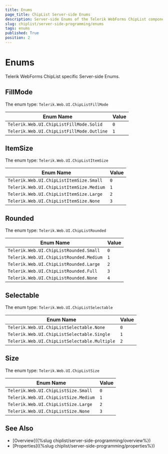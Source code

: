 ```yaml
---
title: Enums
page_title: ChipList Server-side Enums
description: Server-side Enums of the Telerik WebForms ChipList component
slug: chiplist/server-side-programming/enums
tags: enums
published: True
position: 2
---
```


# Enums

Telerik WebForms ChipList specific Server-side Enums.

## FillMode

The enum type: `Telerik.Web.UI.ChipListFillMode`

| Enum Name                                 | Value |
| ---                                       | ---   |
| `Telerik.Web.UI.ChipListFillMode.Solid`   | `0`   |
| `Telerik.Web.UI.ChipListFillMode.Outline` | `1`   |

## ItemSize

The enum type: `Telerik.Web.UI.ChipListItemSize`

| Enum Name                                 | Value |
| ---                                       | ---   |
| `Telerik.Web.UI.ChipListItemSize.Small`   | `0`   |
| `Telerik.Web.UI.ChipListItemSize.Medium`  | `1`   |
| `Telerik.Web.UI.ChipListItemSize.Large`   | `2`   |
| `Telerik.Web.UI.ChipListItemSize.None`    | `3`   |

## Rounded

The enum type: `Telerik.Web.UI.ChipListRounded`

| Enum Name                                 | Value |
| ---                                       | ---   |
| `Telerik.Web.UI.ChipListRounded.Small`    | `0`   |
| `Telerik.Web.UI.ChipListRounded.Medium`   | `1`   |
| `Telerik.Web.UI.ChipListRounded.Large`    | `2`   |
| `Telerik.Web.UI.ChipListRounded.Full`     | `3`   |
| `Telerik.Web.UI.ChipListRounded.None`     | `4`   |

## Selectable

The enum type: `Telerik.Web.UI.ChipListSelectable`

| Enum Name                                     | Value |
| ---                                           | ---   |
| `Telerik.Web.UI.ChipListSelectable.None`      | `0`   |
| `Telerik.Web.UI.ChipListSelectable.Single`    | `1`   |
| `Telerik.Web.UI.ChipListSelectable.Multiple`  | `2`   |

## Size

The enum type: `Telerik.Web.UI.ChipListSize`

| Enum Name                             | Value |
| ---                                   | ---   |
| `Telerik.Web.UI.ChipListSize.Small`   | `0`   |
| `Telerik.Web.UI.ChipListSize.Medium`  | `1`   |
| `Telerik.Web.UI.ChipListSize.Large`   | `2`   |
| `Telerik.Web.UI.ChipListSize.None`    | `3`   |

## See Also

- [Overview]({%slug chiplist/server-side-programming/overview%})
- [Properties]({%slug chiplist/server-side-programming/properties%})
 
